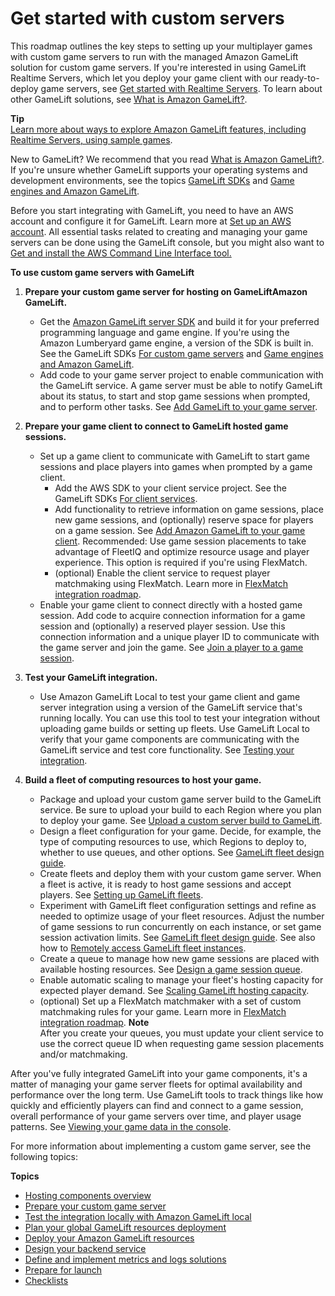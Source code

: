 # Get started with custom servers<a name="gamelift-integration"></a>

This roadmap outlines the key steps to setting up your multiplayer games with custom game servers to run with the managed Amazon GameLift solution for custom game servers\. If you're interested in using GameLift Realtime Servers, which let you deploy your game client with our ready\-to\-deploy game servers, see [Get started with Realtime Servers](realtime-plan.md)\. To learn about other GameLift solutions, see [What is Amazon GameLift?](gamelift-intro.md)\. 

**Tip**  
[Learn more about ways to explore Amazon GameLift features, including Realtime Servers, using sample games](gamelift-explore.md)\.

New to GameLift? We recommend that you read [What is Amazon GameLift?](gamelift-intro.md)\. If you're unsure whether GameLift supports your operating systems and development environments, see the topics [GameLift SDKs](gamelift-supported.md) and [Game engines and Amazon GameLift](integration-engines.md)\.

Before you start integrating with GameLift, you need to have an AWS account and configure it for GameLift\. Learn more at [Set up an AWS account](setting-up-aws-login.md)\. All essential tasks related to creating and managing your game servers can be done using the GameLift console, but you might also want to [Get and install the AWS Command Line Interface tool\.](https://aws.amazon.com/cli/) 

**To use custom game servers with GameLift**

1. **Prepare your custom game server for hosting on GameLiftAmazon GameLift\.**
   + Get the [Amazon GameLift server SDK](https://aws.amazon.com/gamelift/getting-started/) and build it for your preferred programming language and game engine\. If you're using the Amazon Lumberyard game engine, a version of the SDK is built in\. See the GameLift SDKs [For custom game servers](gamelift-supported.md#gamelift-supported-servers) and [Game engines and Amazon GameLift](integration-engines.md)\.
   + Add code to your game server project to enable communication with the GameLift service\. A game server must be able to notify GameLift about its status, to start and stop game sessions when prompted, and to perform other tasks\. See [Add GameLift to your game server](gamelift-sdk-server-api.md)\.

1. **Prepare your game client to connect to GameLift hosted game sessions\.**
   + Set up a game client to communicate with GameLift to start game sessions and place players into games when prompted by a game client\.
     + Add the AWS SDK to your client service project\. See the GameLift SDKs [For client services](gamelift-supported.md#gamelift-supported-clients)\.
     + Add functionality to retrieve information on game sessions, place new game sessions, and \(optionally\) reserve space for players on a game session\. See [Add Amazon GameLift to your game client](gamelift-sdk-client-api.md)\. Recommended: Use game session placements to take advantage of FleetIQ and optimize resource usage and player experience\. This option is required if you're using FlexMatch\.
     + \(optional\) Enable the client service to request player matchmaking using FlexMatch\. Learn more in [FlexMatch integration roadmap](https://docs.aws.amazon.com/gamelift/latest/flexmatchguide/match-tasks.html)\.
   +  Enable your game client to connect directly with a hosted game session\. Add code to acquire connection information for a game session and \(optionally\) a reserved player session\. Use this connection information and a unique player ID to communicate with the game server and join the game\. See [Join a player to a game session](gamelift-sdk-client-api.md#gamelift-sdk-client-api-join)\.

1. **Test your GameLift integration\.**
   + Use Amazon GameLift Local to test your game client and game server integration using a version of the GameLift service that's running locally\. You can use this tool to test your integration without uploading game builds or setting up fleets\. Use GameLift Local to verify that your game components are communicating with the GameLift service and test core functionality\. See [Testing your integration](integration-testing-local.md)\. 

1. **Build a fleet of computing resources to host your game\.**
   + Package and upload your custom game server build to the GameLift service\. Be sure to upload your build to each Region where you plan to deploy your game\. See [Upload a custom server build to GameLift](gamelift-build-cli-uploading.md)\.
   + Design a fleet configuration for your game\. Decide, for example, the type of computing resources to use, which Regions to deploy to, whether to use queues, and other options\. See [GameLift fleet design guide](fleets-design.md)\.
   + Create fleets and deploy them with your custom game server\. When a fleet is active, it is ready to host game sessions and accept players\. See [Setting up GameLift fleets](fleets-intro.md)\. 
   + Experiment with GameLift fleet configuration settings and refine as needed to optimize usage of your fleet resources\. Adjust the number of game sessions to run concurrently on each instance, or set game session activation limits\. See [GameLift fleet design guide](fleets-design.md)\. See also how to [Remotely access GameLift fleet instances](fleets-remote-access.md)\.
   + Create a queue to manage how new game sessions are placed with available hosting resources\. See [Design a game session queue](queues-design.md)\. 
   + Enable automatic scaling to manage your fleet's hosting capacity for expected player demand\. See [Scaling GameLift hosting capacity](fleets-manage-capacity.md)\. 
   + \(optional\) Set up a FlexMatch matchmaker with a set of custom matchmaking rules for your game\. Learn more in [FlexMatch integration roadmap](https://docs.aws.amazon.com/gamelift/latest/flexmatchguide/match-tasks.html)\.
**Note**  
After you create your queues, you must update your client service to use the correct queue ID when requesting game session placements and/or matchmaking\.

After you've fully integrated GameLift into your game components, it's a matter of managing your game server fleets for optimal availability and performance over the long term\. Use GameLift tools to track things like how quickly and efficiently players can find and connect to a game session, overall performance of your game servers over time, and player usage patterns\. See [Viewing your game data in the console](gamelift-console-intro.md)\.

For more information about implementing a custom game server, see the following topics:

**Topics**
+ [Hosting components overview](gamelift_quickstart_customservers_overview.md)
+ [Prepare your custom game server](gamelift_quickstart_customservers_prepgameserver.md)
+ [Test the integration locally with Amazon GameLift local](gamelift_quickstart_customservers_test.md)
+ [Plan your global GameLift resources deployment](gamelift_quickstart_customservers_plan.md)
+ [Deploy your Amazon GameLift resources](gamelift_quickstart_customservers_deploy.md)
+ [Design your backend service](gamelift_quickstart_customservers_designbackend.md)
+ [Define and implement metrics and logs solutions](gamelift_quickstart_customservers_metrics.md)
+ [Prepare for launch](gamelift_quickstart_customservers_launch.md)
+ [Checklists](gamelift_quickstart_customservers_checklist.md)